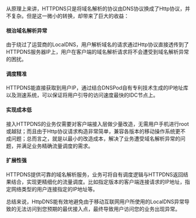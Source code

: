 从原理上来讲，HTTPDNS只是将域名解析的协议由DNS协议换成了Http协议，并不复杂。但是这一微小的转换，却带来了巨大的收益：
#### 根治域名解析异常
由于绕过了运营商的LocalDNS，用户解析域名的请求通过Http协议直接透传到了HTTPDNS服务器IP上，用户在客户端的域名解析请求将不会遭受到域名解析异常的困扰。
#### 调度精准
HTTPDNS能直接获取到用户IP，通过结合DNSPod自有专利技术生成的IP地址库以及测速系统，可以保证将用户引导的访问速度最快的IDC节点上。
#### 实现成本低
接入HTTPDNS的业务仅需要对客户端接入层做少量改造，无需用户手机进行root或越狱；而且由于Http协议请求构造非常简单，兼容各版本的移动操作系统更不成问题；总而言之，就是以最小的改造成本，解决了业务遭受域名解析异常的问题，并满足业务精确流量调度的需求。
#### 扩展性强
HTTPDNS提供可靠的域名解析服务，业务可将自有调度逻辑与HTTPDNS返回结果结合，实现更精细化的流量调度。比如指定版本的客户端连接请求的IP地址，指定网络类型的用户连接指定的IP地址等。

总结来说，HttpDNS能有效地避免由于移动互联网用户所使用的LocalDNS异常导致的无法访问到您预期的最优接入点，最终导致用户访问您的业务出现异常。
